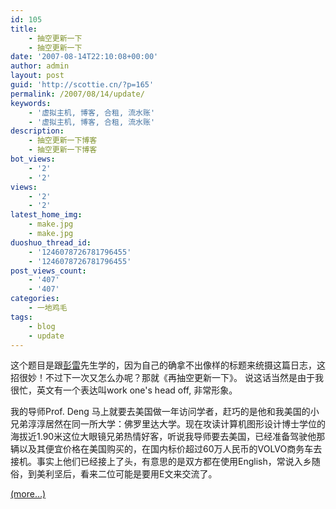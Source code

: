 ```yaml
---
id: 105
title:
    - 抽空更新一下
    - 抽空更新一下
date: '2007-08-14T22:10:08+00:00'
author: admin
layout: post
guid: 'http://scottie.cn/?p=165'
permalink: /2007/08/14/update/
keywords:
    - '虚拟主机, 博客, 合租, 流水账'
    - '虚拟主机, 博客, 合租, 流水账'
description:
    - 抽空更新一下博客
    - 抽空更新一下博客
bot_views:
    - '2'
    - '2'
views:
    - '2'
    - '2'
latest_home_img:
    - make.jpg
    - make.jpg
duoshuo_thread_id:
    - '1246078726781796455'
    - '1246078726781796455'
post_views_count:
    - '407'
    - '407'
categories:
    - 一地鸡毛
tags:
    - blog
    - update
---
```


这个题目是跟[彭雷](http://www.penglei.name/)先生学的，因为自己的确拿不出像样的标题来统摄这篇日志，这招很妙！不过下一次又怎么办呢？那就《再抽空更新一下》。 说这话当然是由于我很忙，英文有一个表达叫work one's head off, 非常形象。

我的导师Prof. Deng 马上就要去美国做一年访问学者，赶巧的是他和我美国的小兄弟淳淳居然在同一所大学：佛罗里达大学。现在攻读计算机图形设计博士学位的海拔近1.90米这位大眼镜兄弟热情好客，听说我导师要去美国，已经准备驾驶他那辆以及其便宜价格在美国购买的，在国内标价超过60万人民币的VOLVO商务车去接机。事实上他们已经接上了头，有意思的是双方都在使用English，常说入乡随俗，到美利坚后，看来二位可能是要用E文来交流了。

 [<span aria-label="Continue reading 抽空更新一下">(more…)</span>](http://farbank.net/2007/08/14/update/#more-105)